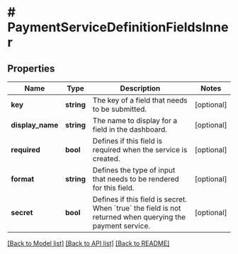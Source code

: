 # # PaymentServiceDefinitionFieldsInner

## Properties

Name | Type | Description | Notes
------------ | ------------- | ------------- | -------------
**key** | **string** | The key of a field that needs to be submitted. | [optional]
**display_name** | **string** | The name to display for a field in the dashboard. | [optional]
**required** | **bool** | Defines if this field is required when the service is created. | [optional]
**format** | **string** | Defines the type of input that needs to be rendered for this field. | [optional]
**secret** | **bool** | Defines if this field is secret. When &#x60;true&#x60; the field is not returned when querying the payment service. | [optional]

[[Back to Model list]](../../README.md#models) [[Back to API list]](../../README.md#endpoints) [[Back to README]](../../README.md)

